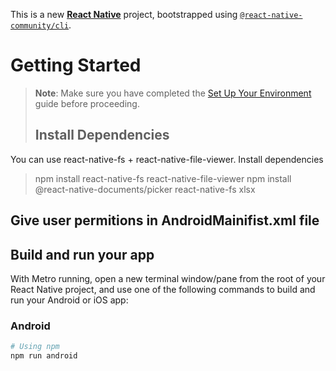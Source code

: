This is a new [**React Native**](https://reactnative.dev) project, bootstrapped using [`@react-native-community/cli`](https://github.com/react-native-community/cli).

# Getting Started

> **Note**: Make sure you have completed the [Set Up Your Environment](https://reactnative.dev/docs/set-up-your-environment) guide before proceeding.
>
> ## Install Dependencies

You can use react-native-fs + react-native-file-viewer.
Install dependencies

>npm install react-native-fs react-native-file-viewer
>npm install @react-native-documents/picker react-native-fs xlsx

## Give user permitions in AndroidMainifist.xml file

## <uses-permission android:name="android.permission.WRITE_EXTERNAL_STORAGE" /> 
## <uses-permission android:name="android.permission.READ_EXTERNAL_STORAGE" />




##  Build and run your app

With Metro running, open a new terminal window/pane from the root of your React Native project, and use one of the following commands to build and run your Android or iOS app:

### Android

```sh
# Using npm
npm run android


